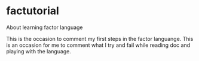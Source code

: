 # factutorial
About learning factor language

This is the occasion to comment my first steps in the factor languange. This is an occasion for me to comment what I try and fail while reading doc and playing with the language. 

